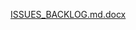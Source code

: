 [ISSUES_BACKLOG.md.docx](https://github.com/user-attachments/files/22232178/ISSUES_BACKLOG.md.docx)

